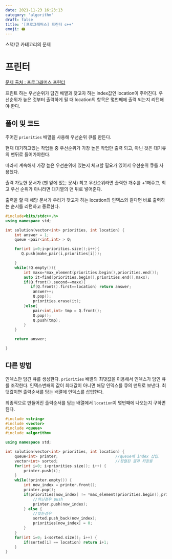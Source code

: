 ```yaml
---
date: 2021-11-23 16:23:13
category: 'algorithm'
draft: false
title: '[프로그래머스] 프린터 c++'
emoji: 🖨
---
```


스택/큐 카테고리의 문제

# 프린터

[문제 출처 : 프로그래머스 프린터 ](https://programmers.co.kr/learn/courses/30/lessons/42587)

프린트 하는 우선순위가 담긴 배열과 찾고자 하는 index값인 location이 주어진다. 우선순위가 높은 것부터 출력하게 될 때 location의 항목은 몇번째에 출력 되는지 리턴해야 한다.

## 풀이 및 코드

주어진 `priorities` 배열을 사용해 우선순위 큐를 만든다.

현재 대기하고있는 작업들 중 우선순위가 가장 높은 작업만 출력 되고, 아닌 것은 대기큐의 맨뒤로 들어가야한다.

따라서 계속해서 가장 높은 우선순위에 있는지 체크할 필요가 있어서 우선순위 큐를 사용했다.

출력 가능한 문서가 (맨 앞에 있는 문서) 최고 우선순위라면 출력한 개수를 +1해주고, 최고 우선 순위가 아니라면 대기열의 맨 뒤로 넣어준다.

출력을 할 때 해당 문서가 우리가 찾고자 하는 location의 인덱스와 같다면 바로 출력하는 순서를 리턴하고 종료한다.

```cpp
#include<bits/stdc++.h>
using namespace std;

int solution(vector<int> priorities, int location) {
    int answer = 1;
    queue <pair<int,int> > Q;

    for(int i=0;i<priorities.size();i++){
       Q.push(make_pair(i,priorities[i]));

    }
    while(!Q.empty()){
        int maxx=*max_element(priorities.begin(),priorities.end());
        auto it=find(priorities.begin(),priorities.end(),maxx);
        if(Q.front().second==maxx){
           if(Q.front().first==location) return answer;
            answer++;
            Q.pop();
            priorities.erase(it);
        }else{
            pair<int,int> tmp = Q.front();
            Q.pop();
            Q.push(tmp);
        }
    }

    return answer;

}
```

## 댜른 방법

인덱스만 담긴 큐를 생성한다. `priorities` 배열의 최댓값을 이용해서 인덱스가 담인 큐를 조작한다. 인덱스번째의 값이 최대값이 아니면 해당 인덱스를 큐의 맨뒤로 보낸다. 최댓값이면 출력순서를 담는 배열에 인덱스를 삽입한다.

최종적으로 만들어진 출력순서를 담는 배열에서 `location`이 몇번째에 나오는지 구하면 된다.

```cpp
#include <string>
#include <vector>
#include <queue>
#include <algorithm>

using namespace std;

int solution(vector<int> priorities, int location) {
    queue<int> printer;                         //queue에 index 삽입.
    vector<int> sorted;                         //정렬된 결과 저장용
    for(int i=0; i<priorities.size(); i++) {
        printer.push(i);
    }
    while(!printer.empty()) {
        int now_index = printer.front();
        printer.pop();
        if(priorities[now_index] != *max_element(priorities.begin(),priorities.end())) {
            //아닌경우 push
            printer.push(now_index);
        } else {
            //맞는경우
            sorted.push_back(now_index);
            priorities[now_index] = 0;
        }
    }
    for(int i=0; i<sorted.size(); i++) {
        if(sorted[i] == location) return i+1;
    }
}
```
